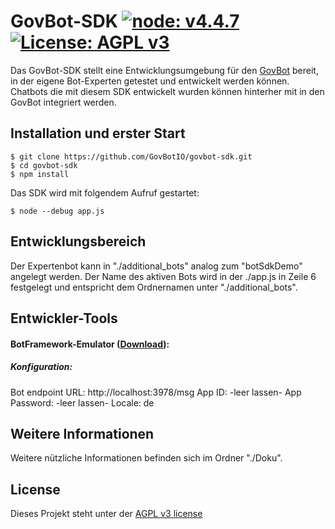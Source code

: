 # GovBot-SDK [![node: v4.4.7](https://img.shields.io/badge/node-v4.4.7-blue.svg)](https://nodejs.org/dist/latest-v4.x/) [![License: AGPL v3](https://img.shields.io/badge/License-AGPL%20v3-blue.svg)](http://www.gnu.org/licenses/agpl-3.0) 
Das GovBot-SDK stellt eine Entwicklungsumgebung für den [GovBot](https://www.govbot.io) bereit,  
in der eigene Bot-Experten getestet und entwickelt werden können. Chatbots die mit diesem SDK entwickelt wurden können hinterher mit in den GovBot integriert werden.

## Installation und erster Start
``` 
$ git clone https://github.com/GovBotIO/govbot-sdk.git
$ cd govbot-sdk
$ npm install 
``` 
Das SDK wird mit folgendem Aufruf gestartet:
```
$ node --debug app.js
```

## Entwicklungsbereich
Der Expertenbot kann in "./additional_bots" analog zum "botSdkDemo" angelegt werden.
Der Name des aktiven Bots wird in der ./app.js in Zeile 6 festgelegt und entspricht dem Ordnernamen unter "./additional_bots".  


## Entwickler-Tools
#### BotFramework-Emulator ([Download](https://github.com/Microsoft/BotFramework-Emulator)):
##### Konfiguration: 
Bot endpoint URL: http://localhost:3978/msg
App ID: -leer lassen-
App Password: -leer lassen-
Locale: de

## Weitere Informationen
Weitere nützliche Informationen befinden sich im Ordner "./Doku".

## License
Dieses Projekt steht unter der [AGPL v3 license](http://www.gnu.org/licenses/agpl-3.0)
##
